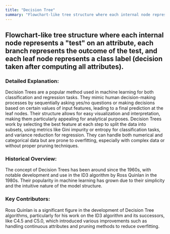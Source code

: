 ```yaml
---
title: "Decision Tree"
summary: "Flowchart-like tree structure where each internal node represents a "test" on an attribute, each branch represents the outcome of the test, and each leaf node represents a class label (decision taken after computing all attributes)."
---
```


## Flowchart-like tree structure where each internal node represents a "test" on an attribute, each branch represents the outcome of the test, and each leaf node represents a class label (decision taken after computing all attributes).

### Detailed Explanation:

Decision Trees are a popular method used in machine learning for both classification and regression tasks. They mimic human decision-making processes by sequentially asking yes/no questions or making decisions based on certain values of input features, leading to a final prediction at the leaf nodes. Their structure allows for easy visualization and interpretation, making them particularly appealing for analytical purposes. Decision Trees work by selecting the best feature at each step to split the data into subsets, using metrics like Gini impurity or entropy for classification tasks, and variance reduction for regression. They can handle both numerical and categorical data but are prone to overfitting, especially with complex data or without proper pruning techniques.

### Historical Overview:

The concept of Decision Trees has been around since the 1960s, with notable development and use in the ID3 algorithm by Ross Quinlan in the 1980s. Their popularity in machine learning has grown due to their simplicity and the intuitive nature of the model structure.

### Key Contributors:

Ross Quinlan is a significant figure in the development of Decision Tree algorithms, particularly for his work on the ID3 algorithm and its successors, like C4.5 and C5.0, which introduced various improvements such as handling continuous attributes and pruning methods to reduce overfitting.

